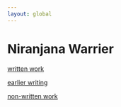 ```yaml
---
layout: global
---
```


# Niranjana Warrier

<div class="dropdown">
    <a href="./ww.md">written work</a>
    <div class="dropdown-content">
        <p><a href="./ew.md">earlier writing</a></p>
    </div>
</div>

<div>
    <a href="./nww.md">non-written work</a>
</div>



